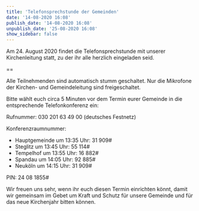 ```yaml
---
title: 'Telefonsprechstunde der Gemeinden'
date: '14-08-2020 16:08'
publish_date: '14-08-2020 16:08'
unpublish_date: '25-08-2020 16:08'
show_sidebar: false
---
```


Am 24. August 2020 findet die Telefonsprechstunde mit unserer Kirchenleitung statt, zu der ihr alle herzlich eingeladen seid.

==

Alle Teilnehmenden sind automatisch stumm geschaltet. Nur die Mikrofone der Kirchen- und Gemeindeleitung sind freigeschaltet.

Bitte wählt euch circa 5 Minuten vor dem Termin eurer Gemeinde in die entsprechende Telefonkonferenz ein:

Rufnummer: 030 201 63 49 00 (deutsches Festnetz)

Konferenzraumnummer:
* Hauptgemeinde um 13:35 Uhr: 31 909#
* Steglitz um 13:45 Uhr: 55 114#
* Tempelhof um 13:55 Uhr: 16 882#
* Spandau um 14:05 Uhr: 92 885#
* Neuköln um 14:15 Uhr: 31 909#

PIN: 24 08 1855#

Wir freuen uns sehr, wenn ihr euch diesen Termin einrichten könnt, damit wir gemeinsam im Gebet um Kraft und Schutz für unsere Gemeinde und für das neue Kirchenjahr bitten können.